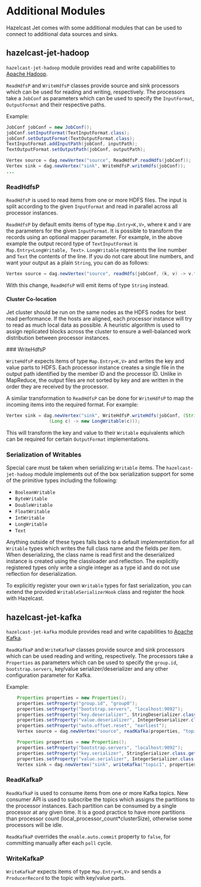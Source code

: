 # Additional Modules

Hazelcast Jet comes with some additional modules that can be used to connect to
additional data sources and sinks.


## hazelcast-jet-hadoop

`hazelcast-jet-hadoop` module provides read and write capabilities to
[Apache Hadoop](http://hadoop.apache.org/).

 `ReadHdfsP` and `WriteHdfsP` classes provide source and sink processors
 which can be used for reading and writing, respectively. The processors
 take a `JobConf` as parameters which can be used to specify the
 `InputFormat`, `OutputFormat` and their respective paths.

Example:

```java
JobConf jobConf = new JobConf();
jobConf.setInputFormat(TextInputFormat.class);
jobConf.setOutputFormat(TextOutputFormat.class);
TextInputFormat.addInputPath(jobConf, inputPath);
TextOutputFormat.setOutputPath(jobConf, outputPath);

Vertex source = dag.newVertex("source", ReadHdfsP.readHdfs(jobConf));
Vertex sink = dag.newVertex("sink", WriteHdfsP.writeHdfs(jobConf));
...
```

### ReadHdfsP

`ReadHdfsP` is used to read items from one or more HDFS files. The input
is split according to the given `InputFormat` and read in parallel
across all processor instances.

`ReadHdfsP` by default emits items of type `Map.Entry<K,V>`, where `K`
and `V` are the parameters for the given `InputFormat`. It is possible
to transform the records using an optional mapper parameter. For
example, in the above example the output record type of `TextInputFormat`
is  `Map.Entry<LongWritable, Text>`. `LongWritable` represents the line
number and `Text` the contents of the line. If you do not care about
line numbers, and want your output as a plain `String`, you can do as
follows:

```java
Vertex source = dag.newVertex("source", readHdfs(jobConf, (k, v) -> v.toString()));
```

With this change, `ReadHdfsP` will emit items of type `String` instead.

#### Cluster Co-location

Jet cluster should be run on the same nodes as the HDFS nodes for best
read performance. If the hosts are aligned, each processor instance will
try to read as much local data as possible. A heuristic algorithm is used
to assign replicated blocks across the cluster to ensure a
well-balanced work distribution between processor instances.

### WriteHdfsP

`WriteHdfsP` expects items of type `Map.Entry<K,V>` and writes the key
and value parts to HDFS. Each processor instance creates a single file
in the output path identified by the member ID and the processor ID.
Unlike in MapReduce, the output files are not sorted by key and are
written in the order they are received by the processor.

A similar transformation to `ReadHdfsP` can be
done for `WriteHdfsP` to map the incoming items into the required
format. For example:

```java
Vertex sink = dag.newVertex("sink", WriteHdfsP.writeHdfs(jobConf, (String k) -> new Text(k),
                (Long c) -> new LongWritable(c)));
```

This will transform the key and value to their `Writable` equivalents
which can be required for certain `OutputFormat` implementations.

### Serialization of Writables

Special care must be taken when serializing `Writable` items. The
`hazelcast-jet-hadoop` module implements out of the box serialization support
for some of the primitive types including the following:

* `BooleanWritable`
* `ByteWritable`
* `DoubleWritable`
* `FloatWritable`
* `IntWritable`
* `LongWritable`
* `Text`

Anything outside of these types falls back to a default implementation for
all `Writable` types which writes the full class name and the
fields per item. When deserializing, the class name is read first
and the deserialized instance is created using the classloader and reflection.
The explicitly registered types only write a single integer as a type id
and do not use reflection for deserialization.

To explicitly register your own `Writable` types for fast serialization,
you can extend the provided `WritableSerializerHook` class and register
the hook with Hazelcast.

## hazelcast-jet-kafka


`hazelcast-jet-kafka` module provides read and write capabilities to 
[Apache Kafka](https://kafka.apache.org/).

`ReadKafkaP` and `WriteKafkaP` classes provide source and sink processors
which can be used reading and writing, respectively. The processors take
a `Properties` as parameters which can be used to specify the `group.id`,
`bootstrap.servers`, key/value serializer/deserializer and any other
configuration parameter for Kafka.
 
Example:

```java
    Properties properties = new Properties();
    properties.setProperty("group.id", "group0");
    properties.setProperty("bootstrap.servers", "localhost:9092");
    properties.setProperty("key.deserializer", StringDeserializer.class.getCanonicalName());
    properties.setProperty("value.deserializer", IntegerDeserializer.class.getCanonicalName());
    properties.setProperty("auto.offset.reset", "earliest");
    Vertex source = dag.newVertex("source", readKafka(properties, "topic1", "topic2"));

    Properties properties = new Properties();
    properties.setProperty("bootstrap.servers", "localhost:9092");
    properties.setProperty("key.serializer", StringSerializer.class.getCanonicalName());
    properties.setProperty("value.serializer", IntegerSerializer.class.getCanonicalName());
    Vertex sink = dag.newVertex("sink", writeKafka("topic1", properties));

```

### ReadKafkaP

`ReadKafkaP` is used to consume items from one or more Kafka topics. New consumer API is used to 
 subscribe the topics which assigns the partitions to the processor instances. Each partition can 
 be consumed by a single processor at any given time. It is a good practice to have more partitions 
 than processor count (local_processor_count*clusterSize), otherwise some processors will be idle.

`ReadKafkaP` overrides the `enable.auto.commit` property to `false`, for committing manually 
after each `poll` cycle. 

### WriteKafkaP

`WriteKafkaP` expects items of type `Map.Entry<K,V>` and sends a `ProducerRecord` to the topic
with key/value parts.
